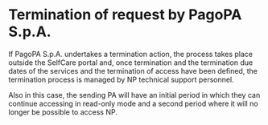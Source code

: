 # Termination of request by PagoPA S.p.A.

If PagoPA S.p.A. undertakes a termination action, the process takes place outside the SelfCare portal and, once termination and the termination due dates of the services and the termination of access have been defined, the termination process is managed by NP technical support personnel.

Also in this case, the sending PA will have an initial period in which they can continue accessing in read-only mode and a second period where it will no longer be possible to access NP. 